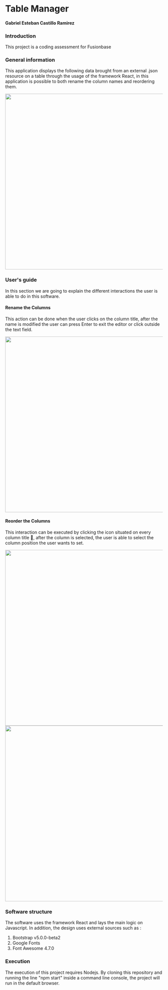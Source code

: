 # Table Manager
#### Gabriel Esteban Castillo Ramirez
### Introduction
This project is a coding assessment for Fusionbase

### General information
This application displays the following data brought from an external .json resource on a table through the
usage of the framework React, in this application is possible to both rename the column names and reordering them.

<img src="https://user-images.githubusercontent.com/43209755/78462649-9e87df80-7699-11ea-8516-bf0b8ca60ff1.png" width="560">

### User's guide
In this section we are going to explain the different interactions the user is able to do in this software.

#### Rename the Columns
This action can be done when the user clicks on the column title, after the name is modified the user can
press Enter to exit the editor or click outside the text field.

<img src="https://user-images.githubusercontent.com/43209755/78462649-9e87df80-7699-11ea-8516-bf0b8ca60ff1.png" width="560">

#### Reorder the Columns
This interaction can be executed by clicking the icon situated on every column title , after the column is selected, the user
is able to select the column position the user wants to set.

<img src="https://user-images.githubusercontent.com/43209755/78462650-9f207600-7699-11ea-9171-e64d9cb1d6d2.png" width="560">
<img src="https://user-images.githubusercontent.com/43209755/78462650-9f207600-7699-11ea-9171-e64d9cb1d6d2.png" width="560">

### Software structure
The software uses the framework React and lays the main logic on Javascript.
In addition, the design uses external sources such as : 
<ol>
  <li> Bootstrap v5.0.0-beta2 </li>
  <li> Google Fonts </li>
  <li> Font Awesome 4.7.0 </li>
</ol>

### Execution
The execution of this project requires Nodejs.
By cloning this repository and running the line "npm start" inside a command line console, the project will run in
the default browser.
